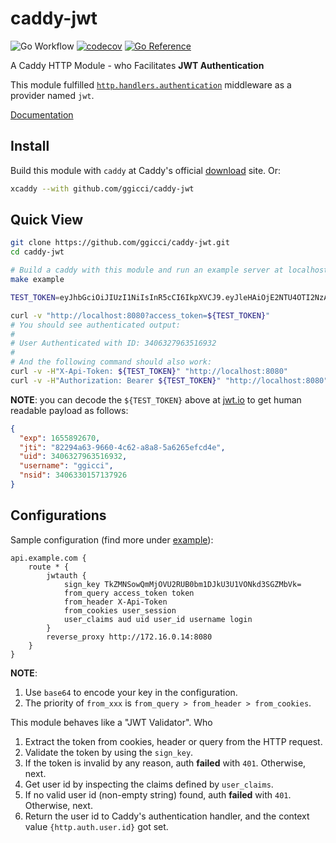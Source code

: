 # caddy-jwt

![Go Workflow](https://github.com/ggicci/caddy-jwt/actions/workflows/go.yml/badge.svg) [![codecov](https://codecov.io/gh/ggicci/caddy-jwt/branch/main/graph/badge.svg?token=4V9OX8WFAW)](https://codecov.io/gh/ggicci/caddy-jwt) [![Go Reference](https://pkg.go.dev/badge/github.com/ggicci/caddy-jwt.svg)](https://pkg.go.dev/github.com/ggicci/caddy-jwt)

A Caddy HTTP Module - who Facilitates **JWT Authentication**

This module fulfilled [`http.handlers.authentication`](https://caddyserver.com/docs/modules/http.handlers.authentication) middleware as a provider named `jwt`.

[Documentation](https://caddyserver.com/docs/modules/http.authentication.providers.jwt)

## Install

Build this module with `caddy` at Caddy's official [download](https://caddyserver.com/download) site. Or:

```bash
xcaddy --with github.com/ggicci/caddy-jwt
```

## Quick View

```bash
git clone https://github.com/ggicci/caddy-jwt.git
cd caddy-jwt

# Build a caddy with this module and run an example server at localhost.
make example

TEST_TOKEN=eyJhbGciOiJIUzI1NiIsInR5cCI6IkpXVCJ9.eyJleHAiOjE2NTU4OTI2NzAsImp0aSI6IjgyMjk0YTYzLTk2NjAtNGM2Mi1hOGE4LTVhNjI2NWVmY2Q0ZSIsInVpZCI6MzQwNjMyNzk2MzUxNjkzMiwidXNlcm5hbWUiOiJnZ2ljY2kiLCJuc2lkIjozNDA2MzMwMTU3MTM3OTI2fQ.HWHw4qX4OGgCyNNa5En_siktjpoulTNwABXpEwQI4Q8

curl -v "http://localhost:8080?access_token=${TEST_TOKEN}"
# You should see authenticated output:
#
# User Authenticated with ID: 3406327963516932
#
# And the following command should also work:
curl -v -H"X-Api-Token: ${TEST_TOKEN}" "http://localhost:8080"
curl -v -H"Authorization: Bearer ${TEST_TOKEN}" "http://localhost:8080"
```

**NOTE**: you can decode the `${TEST_TOKEN}` above at [jwt.io](https://jwt.io/) to get human readable payload as follows:

```json
{
  "exp": 1655892670,
  "jti": "82294a63-9660-4c62-a8a8-5a6265efcd4e",
  "uid": 3406327963516932,
  "username": "ggicci",
  "nsid": 3406330157137926
}
```

## Configurations

Sample configuration (find more under [example](./example)):

```Caddyfile
api.example.com {
	route * {
		jwtauth {
			sign_key TkZMNSowQmMjOVU2RUB0bm1DJkU3U1VONkd3SGZMbVk=
			from_query access_token token
			from_header X-Api-Token
			from_cookies user_session
			user_claims aud uid user_id username login
		}
		reverse_proxy http://172.16.0.14:8080
	}
}
```

**NOTE**:

1. Use `base64` to encode your key in the configuration.
2. The priority of `from_xxx` is `from_query > from_header > from_cookies`.

This module behaves like a "JWT Validator". Who

1. Extract the token from cookies, header or query from the HTTP request.
2. Validate the token by using the `sign_key`.
3. If the token is invalid by any reason, auth **failed** with `401`. Otherwise, next.
4. Get user id by inspecting the claims defined by `user_claims`.
5. If no valid user id (non-empty string) found, auth **failed** with `401`. Otherwise, next.
6. Return the user id to Caddy's authentication handler, and the context value `{http.auth.user.id}` got set.
